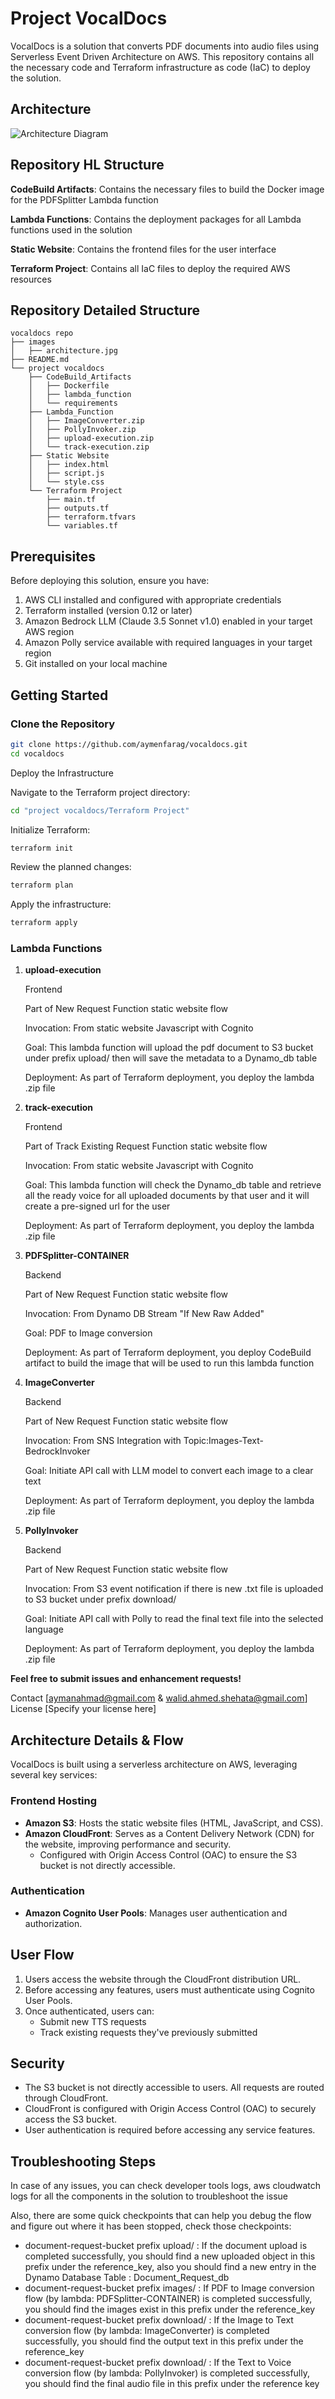 # Project VocalDocs

VocalDocs is a solution that converts PDF documents into audio files using Serverless Event Driven Architecture on AWS. This repository contains all the necessary code and Terraform infrastructure as code (IaC) to deploy the solution.

## Architecture
![Architecture Diagram](./images/architecture.jpg)

## Repository HL Structure
**CodeBuild Artifacts**: Contains the necessary files to build the Docker image for the PDFSplitter Lambda function

**Lambda Functions**: Contains the deployment packages for all Lambda functions used in the solution

**Static Website**: Contains the frontend files for the user interface

**Terraform Project**: Contains all IaC files to deploy the required AWS resources

## Repository Detailed Structure
```plaintext
vocaldocs repo
├── images
│   ├── architecture.jpg
├── README.md
└── project vocaldocs
    ├── CodeBuild_Artifacts
    │   ├── Dockerfile
    │   ├── lambda_function
    │   └── requirements
    ├── Lambda_Function
    │   ├── ImageConverter.zip
    │   ├── PollyInvoker.zip
    │   ├── upload-execution.zip
    │   └── track-execution.zip
    ├── Static Website
    │   ├── index.html
    │   ├── script.js
    │   └── style.css
    └── Terraform Project
        ├── main.tf
        ├── outputs.tf
        ├── terraform.tfvars
        └── variables.tf
```
       
## Prerequisites

Before deploying this solution, ensure you have:

1. AWS CLI installed and configured with appropriate credentials
2. Terraform installed (version 0.12 or later)
3. Amazon Bedrock LLM (Claude 3.5 Sonnet v1.0) enabled in your target AWS region
4. Amazon Polly service available with required languages in your target region
5. Git installed on your local machine

## Getting Started

### Clone the Repository

```bash
git clone https://github.com/aymenfarag/vocaldocs.git
cd vocaldocs
```
Deploy the Infrastructure

Navigate to the Terraform project directory:
```bash
cd "project vocaldocs/Terraform Project"
```

Initialize Terraform:
```bash
terraform init
```

Review the planned changes:
```bash
terraform plan
```

Apply the infrastructure:
```bash
terraform apply
```

### Lambda Functions
1. **upload-execution**

    Frontend

    Part of New Request Function static website flow

    Invocation: From static website Javascript with Cognito

    Goal: This lambda function will upload the pdf document to S3 bucket under prefix upload/ then will save the metadata to a Dynamo_db table

    Deployment: As part of Terraform deployment, you deploy the lambda .zip file
2. **track-execution**

    Frontend

    Part of Track Existing Request Function static website flow

    Invocation: From static website Javascript with Cognito

    Goal: This lambda function will check the Dynamo_db table and retrieve all the ready voice for all uploaded documents by that user and it will create a pre-signed url for the user

    Deployment: As part of Terraform deployment, you deploy the lambda .zip file
3. **PDFSplitter-CONTAINER**

    Backend 

    Part of New Request Function static website flow 

    Invocation: From Dynamo DB Stream "If New Raw Added" 

    Goal: PDF to Image conversion 

    Deployment: As part of Terraform deployment, you deploy CodeBuild artifact to build the image that will be used to run this lambda function
4. **ImageConverter**

    Backend 

    Part of New Request Function static website flow 

    Invocation: From SNS Integration with Topic:Images-Text-BedrockInvoker

    Goal: Initiate API call with LLM model to convert each image to a clear text 

    Deployment: As part of Terraform deployment, you deploy the lambda .zip file
5. **PollyInvoker**

    Backend 

    Part of New Request Function static website flow 

    Invocation: From S3 event notification if there is new .txt file is uploaded to S3 bucket under prefix download/

    Goal: Initiate API call with Polly to read the final text file into the selected language

    Deployment: As part of Terraform deployment, you deploy the lambda .zip file


**Feel free to submit issues and enhancement requests!**

Contact [aymanahmad@gmail.com & walid.ahmed.shehata@gmail.com]
License [Specify your license here]

## Architecture Details & Flow

VocalDocs is built using a serverless architecture on AWS, leveraging several key services:
### Frontend Hosting
- **Amazon S3**: Hosts the static website files (HTML, JavaScript, and CSS).
- **Amazon CloudFront**: Serves as a Content Delivery Network (CDN) for the website, improving performance and security.
  - Configured with Origin Access Control (OAC) to ensure the S3 bucket is not directly accessible.

### Authentication
- **Amazon Cognito User Pools**: Manages user authentication and authorization.

## User Flow

1. Users access the website through the CloudFront distribution URL.
2. Before accessing any features, users must authenticate using Cognito User Pools.
3. Once authenticated, users can:
   - Submit new TTS requests
   - Track existing requests they've previously submitted

## Security

- The S3 bucket is not directly accessible to users. All requests are routed through CloudFront.
- CloudFront is configured with Origin Access Control (OAC) to securely access the S3 bucket.
- User authentication is required before accessing any service features.

## Troubleshooting Steps 

In case of any issues, you can check developer tools logs, aws cloudwatch logs for all the components in the solution to troubleshoot the issue

Also, there are some quick checkpoints that can help you debug the flow and figure out where it has been stopped, check those checkpoints:

- document-request-bucket prefix upload/ : If the document upload is completed successfully, you should find a new uploaded object in this prefix under the reference_key, also you should find a new entry in the Dynamo Database Table : Document_Request_db
- document-request-bucket prefix images/ : If PDF to Image conversion flow (by lambda: PDFSplitter-CONTAINER) is completed successfully, you should find the images exist in this prefix under the reference_key
- document-request-bucket prefix download/ : If the Image to Text conversion flow (by lambda: ImageConverter) is completed successfully, you should find the output text in this prefix under the reference_key 
- document-request-bucket prefix download/ : If the Text to Voice conversion flow (by lambda: PollyInvoker) is completed successfully, you should find the final audio file in this prefix under the reference key 

